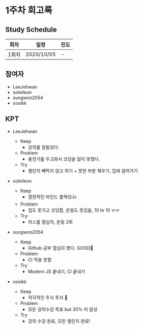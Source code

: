 # 1주차 회고록


## Study Schedule
회차 | 일정 | 진도
------|------|-----
1회차|2020/10/05|-

## 참여자

* LeeJehwan
* soleileun
* sungwon2054
* oosikk

## KPT

* LeeJehwan
  * Keep
    - 강의를 잘들었다.
  * Problem
    - 충전기를 두고와서 코딩을 많이 못했다.
  * Try
    - 챌린지 빼먹지 않고 하기 + 못한 부분 채우기, 집에 걸어가기
  
* soleileun
  * Keep
    - 열정적인 마인드 플젝😊👍
  * Problem
    - 집도 못가고 코딩함, 운동도 못갔음, 10 to 10 ㅠㅠ
  * Try:
    - 자스를 열심히, 운동 2회
  
* sungwon2054
  * Keep
    - Github 공부 열심히 했다. GOOD👏
  * Problem
    - CI 적용 못함
  * Try
    - Modern JS 끝내기, CI 끝내기
    
* oosikk
  * Keep
    - 적극적인 주식 투자 🧔
  * Problem
    - 모든 강의수강 목표 but 30% 미 달성
  * Try
    - 강의 수강 완료, 모든 챌린지 완료!

